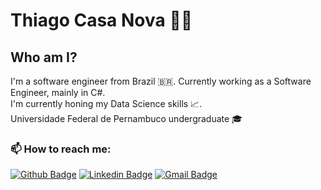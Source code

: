 # Thiago Casa Nova 👨‍💻

## Who am I?  
I'm a software engineer from Brazil 🇧🇷. Currently working as a Software Engineer, mainly in C#.  
I'm currently honing my Data Science skills 📈.  
Universidade Federal de Pernambuco undergraduate 🎓

### 📫 How to reach me:
[![Github Badge](https://img.shields.io/badge/-Github-000?style=flat-square&logo=Github&logoColor=white&link=https://github.com/tcnl)](https://github.com/tcnl)
[![Linkedin Badge](https://img.shields.io/badge/-LinkedIn-blue?style=flat-square&logo=Linkedin&logoColor=white&link=https://www.linkedin.com/in/thiagocasanova19/)](https://www.linkedin.com/in/thiagocasanova19/)
[![Gmail Badge](https://img.shields.io/badge/-Gmail-c14438?style=flat-square&logo=Gmail&logoColor=white&link=mailto:thiagocasanova19l@gmail.com)](mailto:thiagocasanova19@gmail.com)

<!--
**tcnl/tcnl** is a ✨ _special_ ✨ repository because its `README.md` (this file) appears on your GitHub profile.

Here are some ideas to get you started:

- 🔭 I’m currently working on ...
- 🌱 I’m currently learning ...
- 👯 I’m looking to collaborate on ...
- 🤔 I’m looking for help with ...
- 💬 Ask me about ...
- 📫 How to reach me: ...
- 😄 Pronouns: ...
- ⚡ Fun fact: ...
-->
